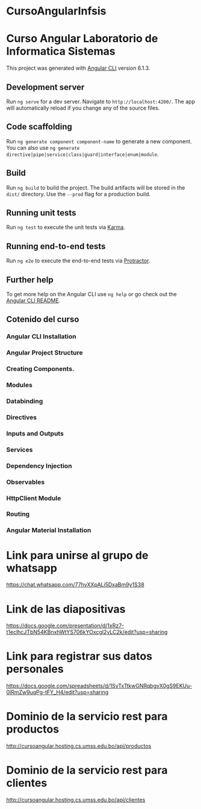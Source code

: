# CursoAngularInfsis
# Curso Angular Laboratorio de Informatica Sistemas

This project was generated with [Angular CLI](https://github.com/angular/angular-cli) version 6.1.3.

## Development server

Run `ng serve` for a dev server. Navigate to `http://localhost:4200/`. The app will automatically reload if you change any of the source files.

## Code scaffolding

Run `ng generate component component-name` to generate a new component. You can also use `ng generate directive|pipe|service|class|guard|interface|enum|module`.

## Build

Run `ng build` to build the project. The build artifacts will be stored in the `dist/` directory. Use the `--prod` flag for a production build.

## Running unit tests

Run `ng test` to execute the unit tests via [Karma](https://karma-runner.github.io).

## Running end-to-end tests

Run `ng e2e` to execute the end-to-end tests via [Protractor](http://www.protractortest.org/).

## Further help

To get more help on the Angular CLI use `ng help` or go check out the [Angular CLI README](https://github.com/angular/angular-cli/blob/master/README.md).

## Cotenido del curso

### Angular CLI Installation

### Angular Project Structure

### Creating Components.

### Modules

### Databinding

### Directives

### Inputs and Outputs

### Services

### Dependency Injection

### Observables

### HttpClient Module

### Routing

### Angular Material Installation

# Link para unirse al grupo de whatsapp
https://chat.whatsapp.com/77hvXXpALi5DxaBm9y1S38

# Link de las diapositivas
https://docs.google.com/presentation/d/1xRz7-t1eclhcJTbN54KBnxhWtYS706kYOxcgI2yLC2k/edit?usp=sharing

# Link para registrar sus datos personales
https://docs.google.com/spreadsheets/d/1SyTxTtkwGNRqbgvX0gS9EKUu-0lRmZw9uqPg-tFY_H4/edit?usp=sharing

# Dominio de la servicio rest para productos
http://cursoangular.hosting.cs.umss.edu.bo/api/productos

# Dominio de la servicio rest para clientes
http://cursoangular.hosting.cs.umss.edu.bo/api/clientes